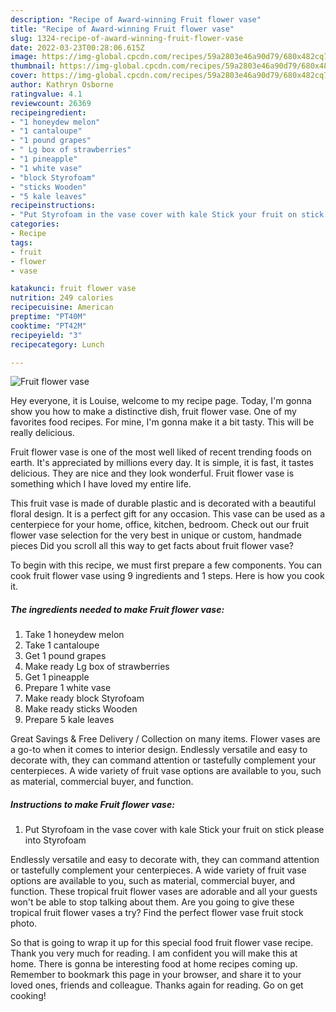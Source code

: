 ```yaml
---
description: "Recipe of Award-winning Fruit flower vase"
title: "Recipe of Award-winning Fruit flower vase"
slug: 1324-recipe-of-award-winning-fruit-flower-vase
date: 2022-03-23T00:28:06.615Z
image: https://img-global.cpcdn.com/recipes/59a2803e46a90d79/680x482cq70/fruit-flower-vase-recipe-main-photo.jpg
thumbnail: https://img-global.cpcdn.com/recipes/59a2803e46a90d79/680x482cq70/fruit-flower-vase-recipe-main-photo.jpg
cover: https://img-global.cpcdn.com/recipes/59a2803e46a90d79/680x482cq70/fruit-flower-vase-recipe-main-photo.jpg
author: Kathryn Osborne
ratingvalue: 4.1
reviewcount: 26369
recipeingredient:
- "1 honeydew melon"
- "1 cantaloupe"
- "1 pound grapes"
- " Lg box of strawberries"
- "1 pineapple"
- "1 white vase"
- "block Styrofoam"
- "sticks Wooden"
- "5 kale leaves"
recipeinstructions:
- "Put Styrofoam in the vase cover with kale Stick your fruit on stick please into Styrofoam"
categories:
- Recipe
tags:
- fruit
- flower
- vase

katakunci: fruit flower vase 
nutrition: 249 calories
recipecuisine: American
preptime: "PT40M"
cooktime: "PT42M"
recipeyield: "3"
recipecategory: Lunch

---
```



![Fruit flower vase](https://img-global.cpcdn.com/recipes/59a2803e46a90d79/680x482cq70/fruit-flower-vase-recipe-main-photo.jpg)

Hey everyone, it is Louise, welcome to my recipe page. Today, I'm gonna show you how to make a distinctive dish, fruit flower vase. One of my favorites food recipes. For mine, I'm gonna make it a bit tasty. This will be really delicious.

Fruit flower vase is one of the most well liked of recent trending foods on earth. It's appreciated by millions every day. It is simple, it is fast, it tastes delicious. They are nice and they look wonderful. Fruit flower vase is something which I have loved my entire life.

This fruit vase is made of durable plastic and is decorated with a beautiful floral design. It is a perfect gift for any occasion. This vase can be used as a centerpiece for your home, office, kitchen, bedroom. Check out our fruit flower vase selection for the very best in unique or custom, handmade pieces Did you scroll all this way to get facts about fruit flower vase?


To begin with this recipe, we must first prepare a few components. You can cook fruit flower vase using 9 ingredients and 1 steps. Here is how you cook it.

<!--inarticleads1-->

##### The ingredients needed to make Fruit flower vase:

1. Take 1 honeydew melon
1. Take 1 cantaloupe
1. Get 1 pound grapes
1. Make ready  Lg box of strawberries
1. Get 1 pineapple
1. Prepare 1 white vase
1. Make ready block Styrofoam
1. Make ready sticks Wooden
1. Prepare 5 kale leaves


Great Savings &amp; Free Delivery / Collection on many items. Flower vases are a go-to when it comes to interior design. Endlessly versatile and easy to decorate with, they can command attention or tastefully complement your centerpieces. A wide variety of fruit vase options are available to you, such as material, commercial buyer, and function. 

<!--inarticleads2-->

##### Instructions to make Fruit flower vase:

1. Put Styrofoam in the vase cover with kale Stick your fruit on stick please into Styrofoam


Endlessly versatile and easy to decorate with, they can command attention or tastefully complement your centerpieces. A wide variety of fruit vase options are available to you, such as material, commercial buyer, and function. These tropical fruit flower vases are adorable and all your guests won&#39;t be able to stop talking about them. Are you going to give these tropical fruit flower vases a try? Find the perfect flower vase fruit stock photo. 

So that is going to wrap it up for this special food fruit flower vase recipe. Thank you very much for reading. I am confident you will make this at home. There is gonna be interesting food at home recipes coming up. Remember to bookmark this page in your browser, and share it to your loved ones, friends and colleague. Thanks again for reading. Go on get cooking!
